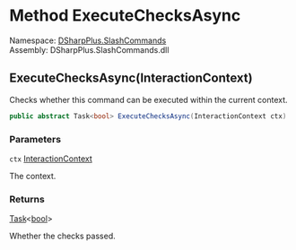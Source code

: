 # Method ExecuteChecksAsync

Namespace: [DSharpPlus.SlashCommands](DSharpPlus.SlashCommands.md)  
Assembly: DSharpPlus.SlashCommands.dll

## <a id="DSharpPlus_SlashCommands_SlashCheckBaseAttribute_ExecuteChecksAsync_DSharpPlus_SlashCommands_InteractionContext_"></a>ExecuteChecksAsync\(InteractionContext\)

Checks whether this command can be executed within the current context.

```csharp
public abstract Task<bool> ExecuteChecksAsync(InteractionContext ctx)
```

### Parameters

`ctx` [InteractionContext](DSharpPlus.SlashCommands.InteractionContext.md)

The context.

### Returns

[Task](https://learn.microsoft.com/dotnet/api/system.threading.tasks.task\-1)<[bool](https://learn.microsoft.com/dotnet/api/system.boolean)\>

Whether the checks passed.

